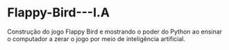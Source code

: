 # Flappy-Bird---I.A
Construção do jogo Flappy Bird e mostrando o poder do Python ao ensinar o computador a zerar o jogo por meio de inteligência artificial.
